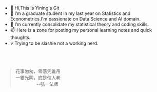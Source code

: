 - 👋 Hi,This is Yining's Git
- 👀 I’m a graduate student in my last year on Statistics and Econometrics.I'm passionate on Data Science and AI domain.
- 🌱 I’m currently consolidate my statistical theory and coding skills.
- 📫 Here is a zone for posting my personal learning notes and quick thoughts.
- ⚡ Trying to be slashie not a working nerd.  
<br>
<br>

>花事匆匆，零落凭谁吊  
>一霎光阴，底是催人老  
`         `--弘一法师
<!---
Nicowyn/Nicowyn is a ✨ special ✨ repository because its `README.md` (this file) appears on your GitHub profile.
You can click the Preview link to take a look at your changes.
--->
